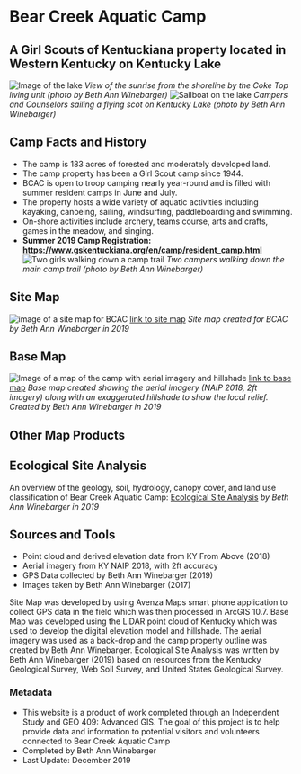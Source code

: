 # Bear Creek Aquatic Camp
## A Girl Scouts of Kentuckiana property located in Western Kentucky on Kentucky Lake

![Image of the lake](photos/IMG_3575.jpg)
_View of the sunrise from the shoreline by the Coke Top living unit (photo by Beth Ann Winebarger)_
![Sailboat on the lake](photos\image2.jpg)
_Campers and Counselors sailing a flying scot on Kentucky Lake (photo by Beth Ann Winebarger)_

## Camp Facts and History
* The camp is 183 acres of forested and moderately developed land.
* The camp property has been a Girl Scout camp since 1944.
* BCAC is open to troop camping nearly year-round and is filled with summer resident camps in June and July.
* The property hosts a wide variety of aquatic activities including kayaking, canoeing, sailing, windsurfing, paddleboarding and swimming. 
* On-shore activities include archery, teams course, arts and crafts, games in the meadow, and singing.
* __Summer 2019 Camp Registration: https://www.gskentuckiana.org/en/camp/resident_camp.html__
![Two girls walking down a camp trail](photos\image1.jpg)
_Two campers walking down the main camp trail (photo by Beth Ann Winebarger)_

## Site Map
![image of a site map for BCAC](sitemap\BCAC_Draft_2.jpg)
[link to site map](sitemap\BCAC_Draft_2.jpg)
_Site map created for BCAC by Beth Ann Winebarger in 2019_

## Base Map
![Image of a map of the camp with aerial imagery and hillshade](basemap\bcac.jpg)
[link to base map](basemap\bcac.jpg)
_Base map created showing the aerial imagery (NAIP 2018, 2ft imagery) along with an exaggerated hillshade to show the local relief. Created by Beth Ann Winebarger in 2019_

## Other Map Products

## Ecological Site Analysis
An overview of the geology, soil, hydrology, canopy cover, and land use classification of Bear Creek Aquatic Camp: 
[Ecological Site Analysis](site_analysis.md) 
_by Beth Ann Winebarger in 2019_

## Sources and Tools
* Point cloud and derived elevation data from KY From Above (2018)
* Aerial imagery from KY NAIP 2018, with 2ft accuracy
* GPS Data collected by Beth Ann Winebarger (2019)
* Images taken by Beth Ann Winebarger (2017)

Site Map was developed by using Avenza Maps smart phone application to collect GPS data in the field which was then processed in ArcGIS 10.7. 
Base Map was developed using the LiDAR point cloud of Kentucky which was used to develop the digital elevation model and hillshade. The aerial imagery was used as a back-drop and the camp property outline was created by Beth Ann Winebarger.
Ecological Site Analysis was written by Beth Ann Winebarger (2019) based on resources from the Kentucky Geological Survey, Web Soil Survey, and United States Geological Survey. 



### Metadata
* This website is a product of work completed through an Independent Study and GEO 409: Advanced GIS.
The goal of this project is to help provide data and information to potential visitors and volunteers connected to Bear Creek Aquatic Camp
* Completed by Beth Ann Winebarger
* Last Update: December 2019